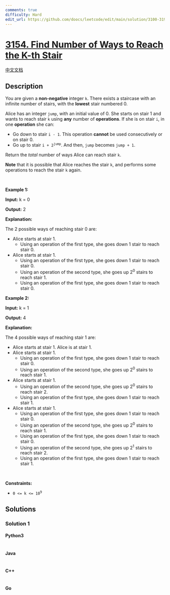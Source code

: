 ```yaml
---
comments: true
difficulty: Hard
edit_url: https://github.com/doocs/leetcode/edit/main/solution/3100-3199/3154.Find%20Number%20of%20Ways%20to%20Reach%20the%20K-th%20Stair/README_EN.md
---
```


<!-- problem:start -->

# [3154. Find Number of Ways to Reach the K-th Stair](https://leetcode.com/problems/find-number-of-ways-to-reach-the-k-th-stair)

[中文文档](/solution/3100-3199/3154.Find%20Number%20of%20Ways%20to%20Reach%20the%20K-th%20Stair/README.md)

## Description

<!-- description:start -->

<p>You are given a <strong>non-negative</strong> integer <code>k</code>. There exists a staircase with an infinite number of stairs, with the <strong>lowest</strong> stair numbered 0.</p>

<p>Alice has an integer <code>jump</code>, with an initial value of 0. She starts on stair 1 and wants to reach stair <code>k</code> using <strong>any</strong> number of <strong>operations</strong>. If she is on stair <code>i</code>, in one <strong>operation</strong> she can:</p>

<ul>
	<li>Go down to stair <code>i - 1</code>. This operation <strong>cannot</strong> be used consecutively or on stair 0.</li>
	<li>Go up to stair <code>i + 2<sup>jump</sup></code>. And then, <code>jump</code> becomes <code>jump + 1</code>.</li>
</ul>

<p>Return the <em>total</em> number of ways Alice can reach stair <code>k</code>.</p>

<p><strong>Note</strong> that it is possible that Alice reaches the stair <code>k</code>, and performs some operations to reach the stair <code>k</code> again.</p>

<p>&nbsp;</p>
<p><strong class="example">Example 1:</strong></p>

<div class="example-block">
<p><strong>Input:</strong> <span class="example-io">k = 0</span></p>

<p><strong>Output:</strong> <span class="example-io">2</span></p>

<p><strong>Explanation:</strong></p>

<p>The 2 possible ways of reaching stair 0 are:</p>

<ul>
	<li>Alice starts at stair 1.
	<ul>
		<li>Using an operation of the first type, she goes down 1 stair to reach stair 0.</li>
	</ul>
	</li>
	<li>Alice starts at stair 1.
	<ul>
		<li>Using an operation of the first type, she goes down 1 stair to reach stair 0.</li>
		<li>Using an operation of the second type, she goes up 2<sup>0</sup> stairs to reach stair 1.</li>
		<li>Using an operation of the first type, she goes down 1 stair to reach stair 0.</li>
	</ul>
	</li>
</ul>
</div>

<p><strong class="example">Example 2:</strong></p>

<div class="example-block">
<p><strong>Input:</strong> <span class="example-io">k = 1</span></p>

<p><strong>Output:</strong> <span class="example-io">4</span></p>

<p><strong>Explanation:</strong></p>

<p>The 4 possible ways of reaching stair 1 are:</p>

<ul>
	<li>Alice starts at stair 1. Alice is at stair 1.</li>
	<li>Alice starts at stair 1.
	<ul>
		<li>Using an operation of the first type, she goes down 1 stair to reach stair 0.</li>
		<li>Using an operation of the second type, she goes up 2<sup>0</sup> stairs to reach stair 1.</li>
	</ul>
	</li>
	<li>Alice starts at stair 1.
	<ul>
		<li>Using an operation of the second type, she goes up 2<sup>0</sup> stairs to reach stair 2.</li>
		<li>Using an operation of the first type, she goes down 1 stair to reach stair 1.</li>
	</ul>
	</li>
	<li>Alice starts at stair 1.
	<ul>
		<li>Using an operation of the first type, she goes down 1 stair to reach stair 0.</li>
		<li>Using an operation of the second type, she goes up 2<sup>0</sup> stairs to reach stair 1.</li>
		<li>Using an operation of the first type, she goes down 1 stair to reach stair 0.</li>
		<li>Using an operation of the second type, she goes up 2<sup>1</sup> stairs to reach stair 2.</li>
		<li>Using an operation of the first type, she goes down 1 stair to reach stair 1.</li>
	</ul>
	</li>
</ul>
</div>

<p>&nbsp;</p>
<p><strong>Constraints:</strong></p>

<ul>
	<li><code>0 &lt;= k &lt;= 10<sup>9</sup></code></li>
</ul>

<!-- description:end -->

## Solutions

<!-- solution:start -->

### Solution 1

<!-- tabs:start -->

#### Python3

```python

```

#### Java

```java

```

#### C++

```cpp

```

#### Go

```go

```

<!-- tabs:end -->

<!-- solution:end -->

<!-- problem:end -->
